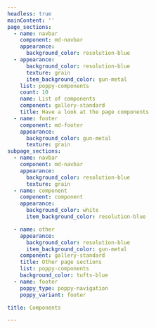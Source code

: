 ```yaml
---
headless: true
mainContent: ''
page_sections:
  - name: navbar
    component: md-navbar
    appearance:
      background_color: resolution-blue
  - appearance:
      background_color: resolution-blue
      texture: grain
      item_background_color: gun-metal
    list: poppy-components
    count: 10
    name: List of components
    component: gallery-standard
    title: Have a look at the page components
  - name: footer
    component: md-footer
    appearance:
      background_color: gun-metal
      texture: grain
subpage_sections:
  - name: navbar
    component: md-navbar
    appearance:
      background_color: resolution-blue
      texture: grain
  - name: component
    component: component
    appearance:
      background_color: white
      item_background_color: resolution-blue

  - name: other
    appearance:
      background_color: resolution-blue
      item_background_color: gun-metal
    component: gallery-standard
    title: Other page sections
    list: poppy-components
    background_color: tufts-blue
  - name: footer
    poppy_type: poppy-navigation
    poppy_variant: footer

title: Components

---
```

